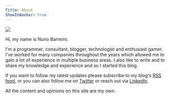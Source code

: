 ```yaml
---
Title: About
ShowInNavbar: true
---
```

<p class="about-image">
    <img class="gravatar" src="http://www.gravatar.com/avatar/3df19b5c750d62ad3e773e1211ccd0e4?s=200">
</p>

Hi, my name is Nuno Barreiro. 

I'm a programmer, consultant, blogger, technologist and enthusiast gamer. I've worked for many companies throughout the years which allowed me to gain a lot of experience in multiple business areas. I also like to write and to share my knowledge and experience and so I started this blog. 

If you want to follow my latest updates please subscribe to my blog's [RSS feed](feed.rss), or you can also follow me on [Twitter](https://twitter.com/nuno_barreiro) or reach out via [LinkedIn](https://ww.linkedin.com/in/nunobarreiro/).

All the content and opinions on this site are my own.